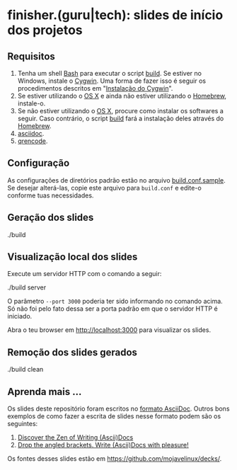 # finisher.(guru|tech): slides de início dos projetos

## Requisitos

1. Tenha um shell [Bash] para executar o script [build]. Se estiver no Windows, instale o [Cygwin]. Uma forma de fazer isso é seguir os procedimentos descritos em "[Instalação do Cygwin](https://github.com/paulojeronimo/dicas-windows/blob/master/instalacao-cygwin.asciidoc)".
1. Se estiver utilizando o [OS X] e ainda não estiver utilizando o [Homebrew], instale-o.
1. Se não estiver utilizando o [OS X], procure como instalar os softwares a seguir. Caso contrário, o script [build] fará a instalação deles através do [Homebrew].
  1. [asciidoc].
  1. [qrencode].

## Configuração

As configurações de diretórios padrão estão no arquivo [build.conf.sample]. Se desejar alterá-las, copie este arquivo para `build.conf` e edite-o conforme tuas necessidades.

## Geração dos slides

  ./build

## Visualização local dos slides

Execute um servidor HTTP com o comando a seguir:

  ./build server

O parâmetro `--port 3000` poderia ter sido informando no comando acima. Só não foi pelo fato dessa ser a porta padrão em que o servidor HTTP é iniciado.

Abra o teu browser em [http://localhost:3000](http://localhost:3000) para visualizar os slides.

## Remoção dos slides gerados

  ./build clean

## Aprenda mais ...

Os slides deste repositório foram escritos no [formato AsciiDoc][asciidoc]. Outros bons exemplos de como fazer a escrita de slides nesse formato podem são os seguintes:

1. [Discover the Zen of Writing (Ascii)Docs](http://mojavelinux.github.io/decks/discover-zen-writing-asciidoc/cojugs201305)
1. [Drop the angled brackets. Write (Ascii)Docs with pleasure!](http://mojavelinux.github.io/decks/asciidoc-with-pleasure/rwx2012)

Os fontes desses slides estão em https://github.com/mojavelinux/decks/.

[Bash]: https://www.gnu.org/software/bash/
[Cygwin]: http://cygwin.com
[asciidoc]: http://www.methods.co.nz/asciidoc/
[qrencode]: https://github.com/fukuchi/libqrencode
[Homebrew]: http://brew.sh
[OS X]: http://www.apple.com/br/osx/

[build]: build
[build.conf.sample]: build.conf.sample
